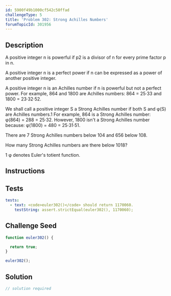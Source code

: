 ```yaml
---
id: 5900f49b1000cf542c50ffad
challengeType: 5
title: 'Problem 302: Strong Achilles Numbers'
forumTopicId: 301956
---
```


## Description

<section id='description'>

A positive integer n is powerful if p2 is a divisor of n for every prime factor p in n.

A positive integer n is a perfect power if n can be expressed as a power of another positive integer.

A positive integer n is an Achilles number if n is powerful but not a perfect power. For example, 864 and 1800 are Achilles numbers: 864 = 25·33 and 1800 = 23·32·52.

We shall call a positive integer S a Strong Achilles number if both S and φ(S) are Achilles numbers.1 For example, 864 is a Strong Achilles number: φ(864) = 288 = 25·32. However, 1800 isn't a Strong Achilles number because: φ(1800) = 480 = 25·31·51.

There are 7 Strong Achilles numbers below 104 and 656 below 108.

How many Strong Achilles numbers are there below 1018?

1 φ denotes Euler's totient function.

</section>

## Instructions

<section id='instructions'>

</section>

## Tests

<section id='tests'>

```yml
tests:
  - text: <code>euler302()</code> should return 1170060.
    testString: assert.strictEqual(euler302(), 1170060);

```

</section>

## Challenge Seed

<section id='challengeSeed'>

<div id='js-seed'>

```js
function euler302() {

  return true;
}

euler302();
```

</div>

</section>

## Solution

<section id='solution'>

```js
// solution required
```

</section>
